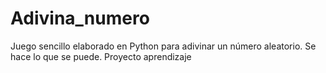 # Adivina_numero
Juego sencillo elaborado en Python para adivinar un número aleatorio. Se hace lo que se puede. Proyecto aprendizaje

